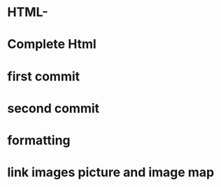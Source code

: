 # HTML-
# Complete Html
# first commit 
# second commit
# formatting
# link images picture and image map